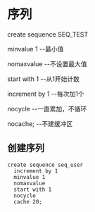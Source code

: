 # 序列

create sequence SEQ_TEST

minvalue 1        --最小值

nomaxvalue        --不设置最大值

start with 1      --从1开始计数

increment by 1    --每次加1个

nocycle           --一直累加，不循环

nocache;          --不建缓冲区

## 创建序列

```
create sequence seq_user
  increment by 1
  minvalue 1
  nomaxvalue
  start with 1
  nocycle 
  cache 20;
```


